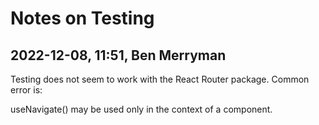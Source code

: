 # Notes on Testing

## 2022-12-08, 11:51, Ben Merryman

Testing does not seem to work with the React Router package.  Common error is:

useNavigate() may be used only in the context of a <Router> component.